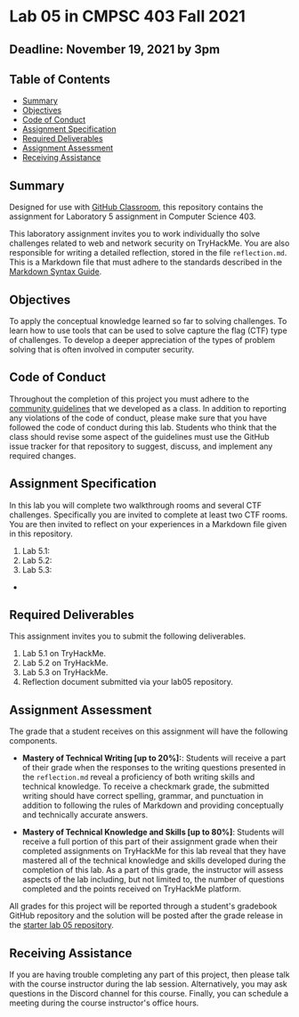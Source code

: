 # Lab 05 in CMPSC 403 Fall 2021

## Deadline: November 19, 2021 by 3pm

## Table of Contents

- [Summary](#summary)
- [Objectives](#objectives)
- [Code of Conduct](#code-of-conduct)
- [Assignment Specification](#assignment-specification)
- [Required Deliverables](#required-deliverables)
- [Assignment Assessment](#assignment-assessment)
- [Receiving Assistance](receiving-assistance)

## Summary

Designed for use with [GitHub Classroom](https://classroom.github.com/), this repository contains the assignment for Laboratory 5 assignment in Computer Science 403.

This laboratory assignment invites you to work individually tho solve challenges related to web and network security on TryHackMe. You are also responsible for writing a detailed reflection, stored in the file `reflection.md`. This is a Markdown file that must adhere to the standards described in the [Markdown Syntax Guide](https://guides.github.com/features/mastering-markdown/).

## Objectives

To apply the conceptual knowledge learned so far to solving challenges. To learn how to use tools that can be used to solve capture the flag (CTF) type of challenges. To develop a deeper appreciation of the types of problem solving that is often involved in computer security.

## Code of Conduct

Throughout the completion of this project you must adhere to the [community guidelines](https://github.com/CMPSC403-AlleghenyCollege-Fall2021/community_guidelines) that we developed as a class. In addition to reporting any violations of the code of conduct, please make sure that you have followed the code of conduct during this lab. Students who think that the class should revise some aspect of the guidelines must use the GitHub issue tracker for that repository to suggest, discuss, and implement any required changes.

## Assignment Specification

In this lab you will complete two walkthrough rooms and several CTF challenges. Specifically you are invited to complete at least two CTF rooms. You are then invited to reflect on your experiences in a Markdown file given in this repository.

1. Lab 5.1:
2. Lab 5.2: 
3. Lab 5.3:
- 

## Required Deliverables

This assignment invites you to submit the following deliverables.

1. Lab 5.1 on TryHackMe.
2. Lab 5.2 on TryHackMe.
3. Lab 5.3 on TryHackMe.
4. Reflection document submitted via your lab05 repository.

## Assignment Assessment

The grade that a student receives on this assignment will have the following components.

- **Mastery of Technical Writing [up to 20%]:**: Students will receive a part of their grade when the responses to the writing questions presented in the `reflection.md` reveal a proficiency of both writing skills and technical knowledge. To receive a checkmark grade, the submitted writing should have correct spelling, grammar, and punctuation in addition to following the rules of Markdown and providing conceptually and technically accurate answers.

- **Mastery of Technical Knowledge and Skills [up to 80%]**: Students will receive a full portion of this part of their assignment grade when their completed assignments on TryHackMe for this lab reveal that they have mastered all of the technical knowledge and skills developed during the completion of this lab. As a part of this grade, the instructor will assess aspects of the lab including, but not limited to, the number of questions completed and the points received on TryHackMe platform.

All grades for this project will be reported through a student's gradebook GitHub repository and the solution will be posted after the grade release in the [starter lab 05 repository](https://github.com/CMPSC403-AlleghenyCollege-Fall2021/lab05).

## Receiving Assistance

If you are having trouble completing any part of this project, then please talk with the course instructor during the lab session. Alternatively, you may ask questions in the Discord channel for this course. Finally, you can schedule a meeting during the course instructor's office hours.
